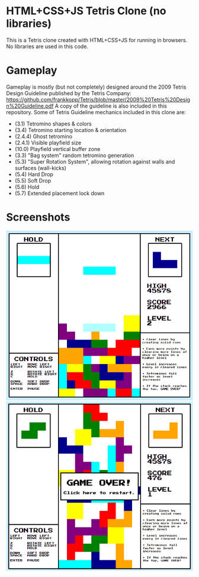 # HTML+CSS+JS Tetris Clone (no libraries)
This is a Tetris clone created with HTML+CSS+JS for running in browsers. No libraries are used in this code.

# Gameplay
Gameplay is mostly (but not completely) designed around the 2009 Tetris Design Guideline published by the Tetris Company: https://github.com/frankkopp/Tetris/blob/master/2009%20Tetris%20Design%20Guideline.pdf
A copy of the guideline is also included in this repository.
Some of Tetris Guideline mechanics included in this clone are:
* (3.1) Tetromino shapes & colors
* (3.4) Tetromino starting location & orientation
* (2.4.4) Ghost tetromino
* (2.4.1) Visible playfield size
* (10.0) Playfield vertical buffer zone
* (3.3) "Bag system" random tetromino generation
* (5.3) "Super Rotation System", allowing rotation against walls and surfaces (wall-kicks)
* (5.4) Hard Drop
* (5.5) Soft Drop
* (5.6) Hold
* (5.7) Extended placement lock down

# Screenshots
![Gameplay Screenshot 1](/screenshot1.PNG)
![Gameplay Screenshot 2](/screenshot2.PNG)